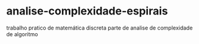 # analise-complexidade-espirais
trabalho pratico de matemática discreta parte de analise de complexidade de algoritmo 
